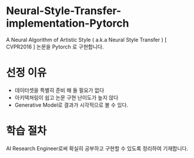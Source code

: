 # Neural-Style-Transfer-implementation-Pytorch
A Neural Algorithm of Artistic Style ( a.k.a Neural Style Transfer ) [ CVPR2016 ] 논문을 Pytorch 로 구현합니다.

# 선정 이유
- 데이터셋을 특별히 준비 해 둘 필요가 없다
- 아키텍쳐링이 쉽고 논문 구현 난이도가 높지 않다
- Generative Model로 결과가 시각적으로 볼 수 있다.

# 학습 절차
AI Research Engineer로써 확실히 공부하고 구현할 수 있도록 정리하여 기재합니다.

